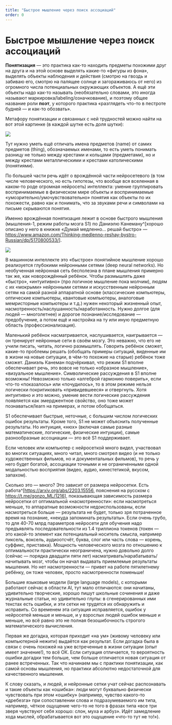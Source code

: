 ```yaml
---
title: "Быстрое мышление через поиск ассоциаций"
order: 0
---
```


# Быстрое мышление через поиск ассоциаций

**Понятизация** — это практика как-то находить предметы похожими друг на друга и на этой основе выделять какие-то «фигуры из фона», выделять объекты наблюдения и действия (смотрю на гвоздь и забиваю его, смотрю на палящее солнце и загораживаюсь от него) из огромного числа потенциальных окружающих объектов. А ещё эти объекты надо как-то называть (необязательно словами, это иногда называют маркировка/labeling/означкование), и поэтому общее название роли **поэт**, у которого практика «разглядеть что-то в пестроте будней — и как-то обозвать».

Метафору понятизации и связанных с ней трудностей можно найти на вот этой картинке (в каждой шутке есть доля шутки):

![](/ru/professional/intellect-stack/8.png)

Тут нужно уметь ещё отличать имена предметов (name) от самих предметов (thing), обозначаемых именами, то есть уметь понимать разницу не только между крестами и кольцами (предметами), но и между крестами металлическими и крестами католическими (понятиями).

По большей части речь идёт о врождённой части нейросетевого (в том числе человеческого, но есть гипотезы, что вообще вся вселенная в каком-то роде огромная нейросеть) интеллекта: умение группировать воспринимаемые в физическом мире объекты и воспринимаемые «умозрительно/умочувствовательно» понятия как объекты по их похожести, равно как и понимать, что за звуками речи и символами на письме скрываются понятия.

Именно врождённая понятизация лежит в основе быстрого мышления (мышления-1, режим работы мозга S1) по Даниэлю Канеману^[хорошо описано у него в книжке «Думай медленно... решай быстро» — <https://www.amazon.com/Thinking-medlenno-reshay-bystro-Russian/dp/5170800533/>].

![](/ru/professional/intellect-stack/9.jpeg)

В машинном интеллекте это «быстрое» понятийное мышление хорошо реализуется глубокими нейронными сетями (deep neural networks). Но необученная нейронная сеть бесполезна в плане мышления примерно так же, как новорождённый ребёнок. Чтобы размышлять даже «быстро», «интуитивно» (про логичное мышление пока молчим), людям с их «мокрыми» нейронными сетями и искусственным нейронным сетям на самой разной аппаратной основе (классические компьютеры, оптические компьютеры, квантовые компьютеры, аналоговые мемристорные компьютеры и т.д.) нужен некоторый жизненный опыт, насмотренность/наслушанность/наработанность. Нужно долгое (для людей — многолетнее) и дорогое познание/исследование — предобучение, а потом ещё и настройка на ту или иную предметную область (профессионализация).

Маленький ребёнок насматривается, наслушивается, наигрывается — он тренирует нейронные сети в своём мозгу. Это неважно, что его не учили писать, читать, логично размышлять. Говорить ребёнок сможет, какие-то проблемы решать (обобщать примеры ситуаций, виденные им в жизни на новые ситуации, в чём-то похожие на старые) ребёнок тоже сможет. Даниэль Канеман подчёркивал, что режим S1 вполне обеспечивает речь, это вовсе не только «образное мышление», «визуальное мышление». Символические рассуждения в S1 вполне возможны! Невозможно только «алгеброй гармонию поверить», если что-то «показалось» или «почудилось», то в этом режиме нельзя логически покритиковать «привидевшееся» и отвергнуть. Хотя интуитивно и это можно, умение вести логические рассуждения появляется как эмерджентное свойство, оно тоже может познаваться/learn на примерах, и потом обобщаться.

S1 обеспечивает быстрые, неточные, с большим числом логических ошибок результаты. Кроме того, S1 не может объяснить полученные результаты. Но интуиция, «нюх» (включая самые разные математические, логические, физические интуиции), самые разнообразные ассоциации — это всё S1 поддерживает.

Если человек или компьютер с нейросеткой много видел, участвовал во многих ситуациях, много читал, много смотрел видео (и не только художественных фильмов, но и документальных фильмов), то речь у него будет богатой, ассоциации точными и не ограниченными одной модальностью восприятия (видео, аудио, кинестетикой, вкусом, запахом).

Сколько это — много? Это зависит от размера нейросетки. Есть работа^[<https://arxiv.org/abs/2203.15556>, пояснения на русском с <https://t.me/gonzo_ML/1216>], показывающая зависимость размера нейросетки от оптимальной «насмотренности»: если насмотреться меньше, то аппаратные возможности недоиспользованы, если насмотреться больше — результата не будет, только зря потраченное время на познание, «некуда запоминать результаты». Если очень грубо, то для 40-70 млрд параметров нейросети для обучения надо предъявлять последовательности из 1.4 триллиона токенов (токен — это какой-то элемент как потенциальный носитель смысла, например пиксель, воксель, аудиоотсчёт, буква, слог или часть слова — корень, суффикс, приставка). Мощность человеческого мозга по отношению к оптимальности практически неограничена, нужно довольно долго (сейчас — порядка двадцати пяти лет) насматривать/нарабатывать/начитывать мозг, чтобы он начал выдавать приемлемые результаты мышления. Но нет насмотренности — привет на работе пятилетнему ребёнку, он тоже человек, просто насмотренности поменьше!

Большие языковые модели (large language models), с которыми работают сейчас в области AI, тут мало отличаются: они начитаны, удивительно творческие, хорошо пишут школьные сочинения и даже журнальные статьи, но удивительно глупы: в сгенерированных ими текстах есть ошибки, и эти сетки не трудятся их обнаружить и исправить. Со временем эта ситуация исправляется, ошибок у нейросетей меньше и меньше, и у взрослых людей ошибок меньше и меньше, но всё равно это не полная безошибочность строгого математического вычисления.

Первая же догадка, которая приходит «на ум» (живому человеку или компьютерной нежити) выдаётся как результат. Если догадка была в связи с очень похожей на уже встреченные в жизни ситуации (опыт имеет значение!), то всё ОК. Если ситуация отличается, то вероятность ошибки догадки тем больше, чем больше отличается новая ситуация от ранее встреченных. Так что начинаем мы с практики понятизации, как самой основы мышления, но практики абсолютно недостаточной для качественного мышления.

К слову сказать, и людей, и нейронные сетки учат сейчас распознавать и такие объекты как «ошибка»: люди могут буквально физически чувствовать при этом «ошибку» (например, чувство какого-то «дребезга» при сопоставлении слова и подразумеваемого им типа, например, чёткое ощущение чего-то не того в фразах типа «все три зверя чувствуют себя хорошо: слон, муха и арбуз». Идёт замедление хода мыслей, обрабатывается вот это ощущение «что-то тут не то!»).